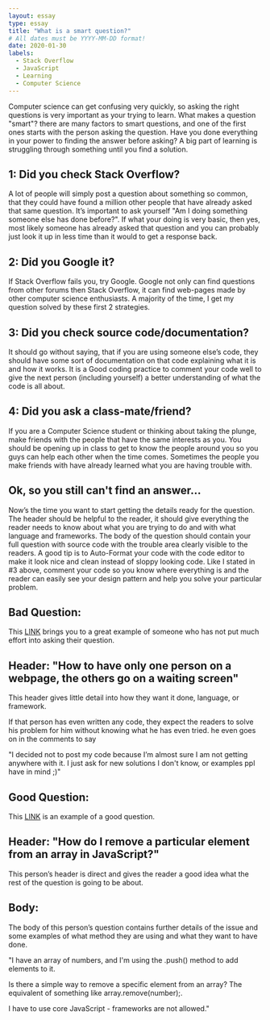 ```yaml
---
layout: essay
type: essay
title: "What is a smart question?"
# All dates must be YYYY-MM-DD format!
date: 2020-01-30
labels:
  - Stack Overflow
  - JavaScript
  - Learning
  - Computer Science
---
```

Computer science can get confusing very quickly, so asking the right questions is very important as your trying to learn. What makes a question "smart"? there are many factors to smart questions, and one of the first ones starts with the person asking the question. Have you done everything in your power to finding the answer before asking? A big part of learning is struggling through something until you find a solution.

1: Did you check Stack Overflow?
---
A lot of people will simply post a question about something so common, that they could have found a million other people that have already asked that same question. It’s important to ask yourself "Am I doing something someone else has done before?". If what your doing is very basic, then yes, most likely someone has already asked that question and you can probably just look it up in less time than it would to get a response back.

2: Did you Google it?
---
If Stack Overflow fails you, try Google. Google not only can find questions from other forums then Stack Overflow, it can find web-pages made by other computer science enthusiasts. A majority of the time, I get my question solved by these first 2 strategies.

3: Did you check source code/documentation?
---
It should go without saying, that if you are using someone else’s code, they should have some sort of documentation on that code explaining what it is and how it works. It is a Good coding practice to comment your code well to give the next person (including yourself) a better understanding of what the code is all about.

4: Did you ask a class-mate/friend?
---
If you are a Computer Science student or thinking about taking the plunge, make friends with the people that have the same interests as you. You should be opening up in class to get to know the people around you so you guys can help each other when the time comes. Sometimes the people you make friends with have already learned what you are having trouble with.

Ok, so you still can't find an answer...
---
Now’s the time you want to start getting the details ready for the question. The header should be helpful to the reader, it should give everything the reader needs to know about what you are trying to do and with what language and frameworks. The body of the question should contain your full question with source code with the trouble area clearly visible to the readers. A good tip is to Auto-Format your code with the code editor to make it look nice and clean instead of sloppy looking code. Like I stated in #3 above, comment your code so you know where everything is and the reader can easily see your design pattern and help you solve your particular problem.

Bad Question:
---
This [LINK](https://stackoverflow.com/questions/59997089/how-to-have-only-one-person-on-a-webpage-the-others-go-on-a-waiting-screen) brings you to a great example of someone who has not put much effort into asking their question.

   Header: "How to have only one person on a webpage, the others go on a waiting screen"
   ---
   This header gives little detail into how they want it done, language, or framework.

  If that person has even written any code, they expect the readers to solve his problem for him without knowing what he has even tried. he even goes on in the comments to say

  "I decided not to post my code because I’m almost sure I am not getting anywhere with it. I just ask for new solutions I don't know, or examples ppl have in mind ;)"

Good Question:
---
This [LINK](https://stackoverflow.com/questions/5767325/how-do-i-remove-a-particular-element-from-an-array-in-javascript) is an example of a good question.

   Header: "How do I remove a particular element from an array in JavaScript?"
   ---
   This person’s header is direct and gives the reader a good idea what the rest of the question is going to be about.

   Body:
   ---
   The body of this person’s question contains further details of the issue and some examples of what method they are using and what they want to have done.

   "I have an array of numbers, and I'm using the .push() method to add elements to it.

Is there a simple way to remove a specific element from an array? The equivalent of something like array.remove(number);.

I have to use core JavaScript - frameworks are not allowed."
